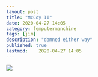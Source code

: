 ```yaml
---
layout: post
title: "McCoy II"
date: 2020-04-27 14:05
category: femputermanchine
tags: [jim]
description: "damned either way"
published: true
lastmod:	2020-04-27 14:05
---
```


<img src="{{ site.url }}/assets/img/mccoy-ii.jpg" />

